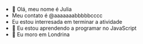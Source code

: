 - 👋 Olá, meu nome é Julia
- Meu contato é @aaaaaaabbbbbcccc
- Eu estou interresada em terminar a atividade
- 🌱 Eu estou aprendendo a programar no JavaScript
- 💞️ Eu moro em Londrina


